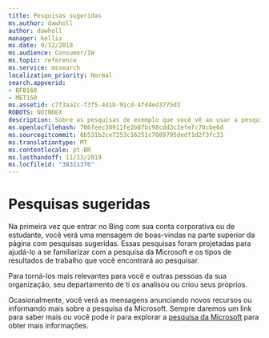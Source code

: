 ```yaml
---
title: Pesquisas sugeridas
ms.author: dawholl
author: dawholl
manager: kellis
ms.date: 9/12/2018
ms.audience: Consumer/IW
ms.topic: reference
ms.service: mssearch
localization_priority: Normal
search.appverid:
- BFB160
- MET150
ms.assetid: c7f3aa2c-f3f5-4d1b-91cd-4fd4ed3775d3
ROBOTS: NOINDEX
description: Sobre as pesquisas de exemplo que você vê ao usar a pesquisa da Microsoft
ms.openlocfilehash: 706feec30911fe2b87bc98cdd3c2efefc70cbe6d
ms.sourcegitcommit: 6b531b2ce7253c16251c7089795dedf1d2f3fc33
ms.translationtype: MT
ms.contentlocale: pt-BR
ms.lasthandoff: 11/13/2019
ms.locfileid: "38311376"
---
```

# <a name="suggested-searches"></a>Pesquisas sugeridas

Na primeira vez que entrar no Bing com sua conta corporativa ou de estudante, você verá uma mensagem de boas-vindas na parte superior da página com pesquisas sugeridas. Essas pesquisas foram projetadas para ajudá-lo a se familiarizar com a pesquisa da Microsoft e os tipos de resultados de trabalho que você encontrará ao pesquisar.
  
Para torná-los mais relevantes para você e outras pessoas da sua organização, seu departamento de ti os analisou ou criou seus próprios.
  
Ocasionalmente, você verá as mensagens anunciando novos recursos ou informando mais sobre a pesquisa da Microsoft. Sempre daremos um link para saber mais ou você pode ir para explorar a [pesquisa da Microsoft](https://www.bing.com/business/explore) para obter mais informações. 

  

